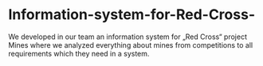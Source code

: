 # Information-system-for-Red-Cross-
We developed in our team an information system for „Red Cross“ project Mines where we analyzed everything about mines from competitions to all requirements which they need in a system. 
